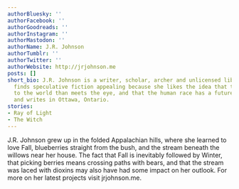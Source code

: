 ```yaml
---
authorBluesky: ''
authorFacebook: ''
authorGoodreads: ''
authorInstagram: ''
authorMastodon: ''
authorName: J.R. Johnson
authorTumblr: ''
authorTwitter: ''
authorWebsite: http://jrjohnson.me
posts: []
short_bio: J.R. Johnson is a writer, scholar, archer and unlicensed librarian. She
  finds speculative fiction appealing because she likes the idea that there is more
  to the world than meets the eye, and that the human race has a future. She now lives
  and writes in Ottawa, Ontario.
stories:
- Ray of Light
- The Witch
---
```


J.R. Johnson grew up in the folded Appalachian hills, where she learned to love Fall, blueberries straight from the bush, and the stream beneath the willows near her house. The fact that Fall is inevitably followed by Winter, that picking berries means crossing paths with bears, and that the stream was laced with dioxins may also have had some impact on her outlook. For more on her latest projects visit jrjohnson.me.